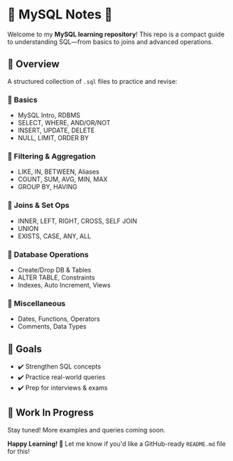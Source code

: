 # 🐬 MySQL Notes 🚀

Welcome to my **MySQL learning repository**!
This repo is a compact guide to understanding SQL—from basics to joins and advanced operations.

## 📘 Overview

A structured collection of `.sql` files to practice and revise:

### 🔹 Basics

* MySQL Intro, RDBMS
* SELECT, WHERE, AND/OR/NOT
* INSERT, UPDATE, DELETE
* NULL, LIMIT, ORDER BY

### 🔹 Filtering & Aggregation

* LIKE, IN, BETWEEN, Aliases
* COUNT, SUM, AVG, MIN, MAX
* GROUP BY, HAVING

### 🔹 Joins & Set Ops

* INNER, LEFT, RIGHT, CROSS, SELF JOIN
* UNION
* EXISTS, CASE, ANY, ALL

### 🔹 Database Operations

* Create/Drop DB & Tables
* ALTER TABLE, Constraints
* Indexes, Auto Increment, Views

### 🔹 Miscellaneous

* Dates, Functions, Operators
* Comments, Data Types

## 🎯 Goals

* ✔️ Strengthen SQL concepts
* ✔️ Practice real-world queries
* ✔️ Prep for interviews & exams

## 🚧 Work In Progress

Stay tuned! More examples and queries coming soon.

**Happy Learning! 💾**
Let me know if you'd like a GitHub-ready `README.md` file for this!
